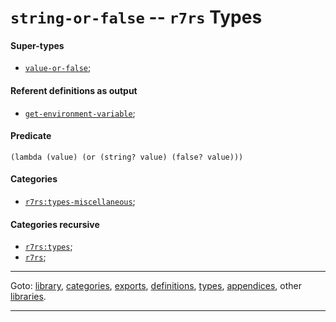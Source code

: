 

<a id='type__r7rs__string-or-false'></a>

# `string-or-false` -- `r7rs` Types


<a id='type__r7rs__string-or-false__super-types'></a>

#### Super-types

 * [`value-or-false`](../../r7rs/types/value-or-false.md#type__r7rs__value-or-false);


<a id='type__r7rs__string-or-false__referent-definitions-output'></a>

#### Referent definitions as output

 * [`get-environment-variable`](../../r7rs/definitions/get-environment-variable.md#definition__r7rs__get-environment-variable);


<a id='type__r7rs__string-or-false__predicate'></a>

#### Predicate

````
(lambda (value) (or (string? value) (false? value)))
````


<a id='type__r7rs__string-or-false__categories'></a>

#### Categories

 * [`r7rs:types-miscellaneous`](../../r7rs/categories/r7rs_3a_types-miscellaneous.md#category__r7rs__r7rs_3a_types-miscellaneous);


<a id='type__r7rs__string-or-false__categories-recursive'></a>

#### Categories recursive

 * [`r7rs:types`](../../r7rs/categories/r7rs_3a_types.md#category__r7rs__r7rs_3a_types);
 * [`r7rs`](../../r7rs/categories/r7rs.md#category__r7rs__r7rs);

----

Goto: [library](../../r7rs/_index.md#library__r7rs), [categories](../../r7rs/categories/_index.md#toc__r7rs__categories), [exports](../../r7rs/exports/_index.md#toc__r7rs__exports), [definitions](../../r7rs/definitions/_index.md#toc__r7rs__definitions), [types](../../r7rs/types/_index.md#toc__r7rs__types), [appendices](../../r7rs/appendices/_index.md#toc__r7rs__appendices), other [libraries](../../_libraries.md#toc__libraries).

----

